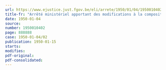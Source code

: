```yaml
---
url: https://www.ejustice.just.fgov.be/eli/arrete/1950/01/04/1950010402/justel
title-fr: "Arrêté ministériel apportant des modifications à la composition des commissions d'enquête pour prisonniers de guerre."
date: 1950-01-04
source:
number: 1950010402
page: 888888
case: 1950-01-04/02
publication: 1950-01-15
starts:
modifies:
pdf-original:
pdf-consolidated:
---
```


